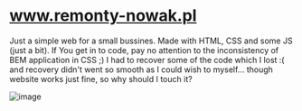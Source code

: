 # www.remonty-nowak.pl

Just a simple web for a small bussines. 
Made with HTML, CSS and some JS (just a bit). 
If You get in to code, pay no attention to the inconsistency of BEM application in CSS ;) I had to recover some of the code which I lost :( and recovery didn't went so smooth as I could wish to myself... though website works just fine, so why should I touch it? 

![image](https://user-images.githubusercontent.com/20525383/218860154-915a2aeb-d4e6-4ca2-87ef-662c8a413732.png)
